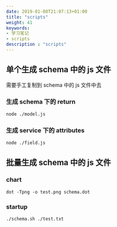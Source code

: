 ```yaml
---
date: 2019-01-08T21:07:13+01:00
title: "scripts"
weight: 41
keywords:
- 学习笔记
- scripts
description : "scripts"
---
```


## 单个生成 schema 中的 js 文件

需要手工复制到 schema 中的 js 文件中去

### 生成 schema 下的 return

```bash
node ./model.js
```

### 生成 service 下的 attributes

```bash
node ./field.js
```

## 批量生成 schema 中的 js 文件

### chart

```
dot -Tpng -o test.png schema.dot
```

### startup 

```bash
./schema.sh ./test.txt
```